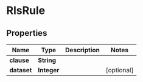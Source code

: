 # RlsRule

## Properties
Name | Type | Description | Notes
------------ | ------------- | ------------- | -------------
**clause** | **String** |  | 
**dataset** | **Integer** |  |  [optional]

